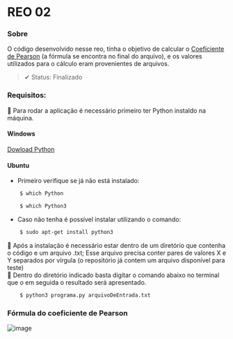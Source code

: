# REO 02

### Sobre
O código desenvolvido nesse reo, tinha o objetivo de calcular o [Coeficiente de Pearson](https://youtu.be/2ejUpHnMVNg) (a fórmula se encontra no final do arquivo), e os valores utilizados para o cálculo eram provenientes de arquivos.

> ✔ Status: Finalizado

### Requisitos:
📍 Para rodar a aplicação é necessário primeiro ter Python instaldo na máquina.
#### Windows
[Dowload Python](https://www.python.org/downloads/)
#### Ubuntu
- Primeiro verifique se já não está instalado:
```bash
    $ which Python
```
```bash
    $ which Python3
```
- Caso não tenha é possível instalar utilizando o comando:
```bash
    $ sudo apt-get install python3
 ```
 📍 Após a instalação é necessário estar dentro de um diretório que contenha o código e um arquivo .txt; Esse arquivo precisa conter pares de valores X e Y separados por vírgula (o repositório já contem um arquivo disponível para teste)
 <br>
 📍 Dentro do diretório indicado basta digitar o comando abaixo no terminal que o em seguida o resultado será apresentado.
 ```bash
     $ python3 programa.py arquivoDeEntrada.txt
 ```
 
 ### Fórmula do coeficiente de Pearson
![image](https://user-images.githubusercontent.com/66702089/145122893-a9675b0d-929e-48f5-8126-4365d7c57767.png)
